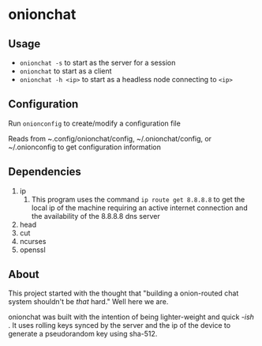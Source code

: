# onionchat
## Usage
* ```onionchat -s``` to start as the server for a session
* ```onionchat``` to start as a client
* ```onionchat -h <ip>``` to start as a headless node connecting to ```<ip>```
## Configuration
Run ```onionconfig``` to create/modify a configuration file

Reads from ~.config/onionchat/config, ~/.onionchat/config, or ~/.onionconfig to get configuration information
## Dependencies
1. ip
    1. This program uses the command ```ip route get 8.8.8.8``` to get the local ip of the machine requiring an active internet connection and the availability of the 8.8.8.8 dns server
1. head
1. cut
1. ncurses
1. openssl
## About
This project started with the thought that "building a onion-routed chat system shouldn't be *that* hard." Well here we are.

onionchat was built with the intention of being lighter-weight and quick *-ish* . It uses rolling keys synced by the server and the ip of the device to generate a pseudorandom key using sha-512.
